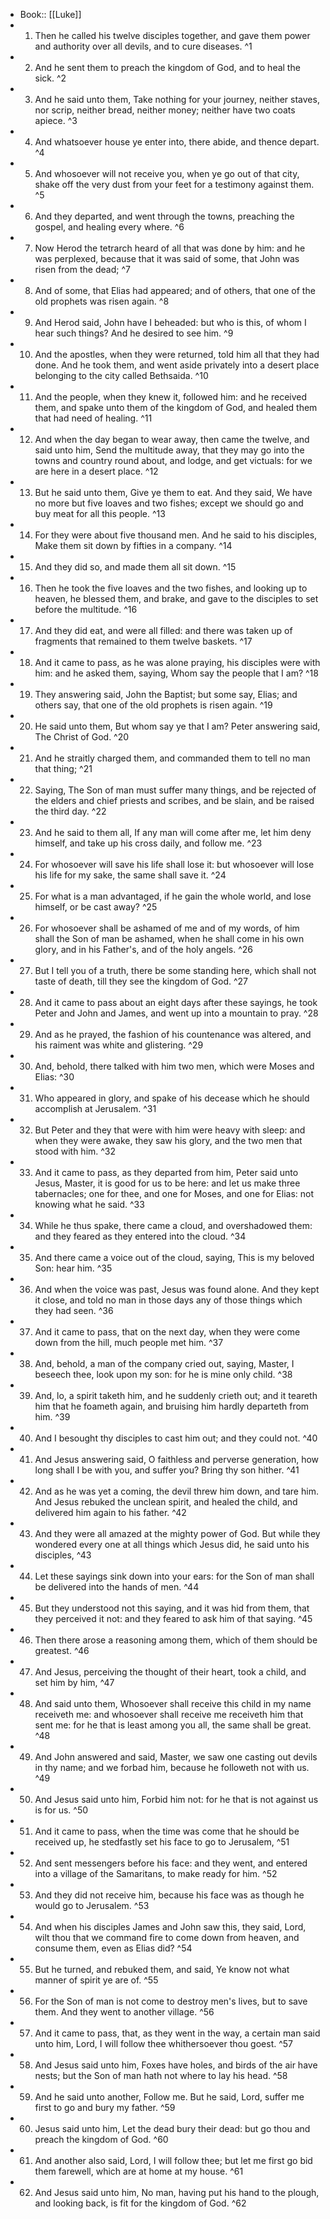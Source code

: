 - Book:: [[Luke]]
- 1. Then he called his twelve disciples together, and gave them power and authority over all devils, and to cure diseases. ^1
- 2. And he sent them to preach the kingdom of God, and to heal the sick. ^2
- 3. And he said unto them, Take nothing for your journey, neither staves, nor scrip, neither bread, neither money; neither have two coats apiece. ^3
- 4. And whatsoever house ye enter into, there abide, and thence depart. ^4
- 5. And whosoever will not receive you, when ye go out of that city, shake off the very dust from your feet for a testimony against them. ^5
- 6. And they departed, and went through the towns, preaching the gospel, and healing every where. ^6
- 7. Now Herod the tetrarch heard of all that was done by him: and he was perplexed, because that it was said of some, that John was risen from the dead; ^7
- 8. And of some, that Elias had appeared; and of others, that one of the old prophets was risen again. ^8
- 9. And Herod said, John have I beheaded: but who is this, of whom I hear such things? And he desired to see him. ^9
- 10. And the apostles, when they were returned, told him all that they had done. And he took them, and went aside privately into a desert place belonging to the city called Bethsaida. ^10
- 11. And the people, when they knew it, followed him: and he received them, and spake unto them of the kingdom of God, and healed them that had need of healing. ^11
- 12. And when the day began to wear away, then came the twelve, and said unto him, Send the multitude away, that they may go into the towns and country round about, and lodge, and get victuals: for we are here in a desert place. ^12
- 13. But he said unto them, Give ye them to eat. And they said, We have no more but five loaves and two fishes; except we should go and buy meat for all this people. ^13
- 14. For they were about five thousand men. And he said to his disciples, Make them sit down by fifties in a company. ^14
- 15. And they did so, and made them all sit down. ^15
- 16. Then he took the five loaves and the two fishes, and looking up to heaven, he blessed them, and brake, and gave to the disciples to set before the multitude. ^16
- 17. And they did eat, and were all filled: and there was taken up of fragments that remained to them twelve baskets. ^17
- 18. And it came to pass, as he was alone praying, his disciples were with him: and he asked them, saying, Whom say the people that I am? ^18
- 19. They answering said, John the Baptist; but some say, Elias; and others say, that one of the old prophets is risen again. ^19
- 20. He said unto them, But whom say ye that I am? Peter answering said, The Christ of God. ^20
- 21. And he straitly charged them, and commanded them to tell no man that thing; ^21
- 22. Saying, The Son of man must suffer many things, and be rejected of the elders and chief priests and scribes, and be slain, and be raised the third day. ^22
- 23. And he said to them all, If any man will come after me, let him deny himself, and take up his cross daily, and follow me. ^23
- 24. For whosoever will save his life shall lose it: but whosoever will lose his life for my sake, the same shall save it. ^24
- 25. For what is a man advantaged, if he gain the whole world, and lose himself, or be cast away? ^25
- 26. For whosoever shall be ashamed of me and of my words, of him shall the Son of man be ashamed, when he shall come in his own glory, and in his Father's, and of the holy angels. ^26
- 27. But I tell you of a truth, there be some standing here, which shall not taste of death, till they see the kingdom of God. ^27
- 28. And it came to pass about an eight days after these sayings, he took Peter and John and James, and went up into a mountain to pray. ^28
- 29. And as he prayed, the fashion of his countenance was altered, and his raiment was white and glistering. ^29
- 30. And, behold, there talked with him two men, which were Moses and Elias: ^30
- 31. Who appeared in glory, and spake of his decease which he should accomplish at Jerusalem. ^31
- 32. But Peter and they that were with him were heavy with sleep: and when they were awake, they saw his glory, and the two men that stood with him. ^32
- 33. And it came to pass, as they departed from him, Peter said unto Jesus, Master, it is good for us to be here: and let us make three tabernacles; one for thee, and one for Moses, and one for Elias: not knowing what he said. ^33
- 34. While he thus spake, there came a cloud, and overshadowed them: and they feared as they entered into the cloud. ^34
- 35. And there came a voice out of the cloud, saying, This is my beloved Son: hear him. ^35
- 36. And when the voice was past, Jesus was found alone. And they kept it close, and told no man in those days any of those things which they had seen. ^36
- 37. And it came to pass, that on the next day, when they were come down from the hill, much people met him. ^37
- 38. And, behold, a man of the company cried out, saying, Master, I beseech thee, look upon my son: for he is mine only child. ^38
- 39. And, lo, a spirit taketh him, and he suddenly crieth out; and it teareth him that he foameth again, and bruising him hardly departeth from him. ^39
- 40. And I besought thy disciples to cast him out; and they could not. ^40
- 41. And Jesus answering said, O faithless and perverse generation, how long shall I be with you, and suffer you? Bring thy son hither. ^41
- 42. And as he was yet a coming, the devil threw him down, and tare him. And Jesus rebuked the unclean spirit, and healed the child, and delivered him again to his father. ^42
- 43. And they were all amazed at the mighty power of God. But while they wondered every one at all things which Jesus did, he said unto his disciples, ^43
- 44. Let these sayings sink down into your ears: for the Son of man shall be delivered into the hands of men. ^44
- 45. But they understood not this saying, and it was hid from them, that they perceived it not: and they feared to ask him of that saying. ^45
- 46. Then there arose a reasoning among them, which of them should be greatest. ^46
- 47. And Jesus, perceiving the thought of their heart, took a child, and set him by him, ^47
- 48. And said unto them, Whosoever shall receive this child in my name receiveth me: and whosoever shall receive me receiveth him that sent me: for he that is least among you all, the same shall be great. ^48
- 49. And John answered and said, Master, we saw one casting out devils in thy name; and we forbad him, because he followeth not with us. ^49
- 50. And Jesus said unto him, Forbid him not: for he that is not against us is for us. ^50
- 51. And it came to pass, when the time was come that he should be received up, he stedfastly set his face to go to Jerusalem, ^51
- 52. And sent messengers before his face: and they went, and entered into a village of the Samaritans, to make ready for him. ^52
- 53. And they did not receive him, because his face was as though he would go to Jerusalem. ^53
- 54. And when his disciples James and John saw this, they said, Lord, wilt thou that we command fire to come down from heaven, and consume them, even as Elias did? ^54
- 55. But he turned, and rebuked them, and said, Ye know not what manner of spirit ye are of. ^55
- 56. For the Son of man is not come to destroy men's lives, but to save them. And they went to another village. ^56
- 57. And it came to pass, that, as they went in the way, a certain man said unto him, Lord, I will follow thee whithersoever thou goest. ^57
- 58. And Jesus said unto him, Foxes have holes, and birds of the air have nests; but the Son of man hath not where to lay his head. ^58
- 59. And he said unto another, Follow me. But he said, Lord, suffer me first to go and bury my father. ^59
- 60. Jesus said unto him, Let the dead bury their dead: but go thou and preach the kingdom of God. ^60
- 61. And another also said, Lord, I will follow thee; but let me first go bid them farewell, which are at home at my house. ^61
- 62. And Jesus said unto him, No man, having put his hand to the plough, and looking back, is fit for the kingdom of God. ^62
